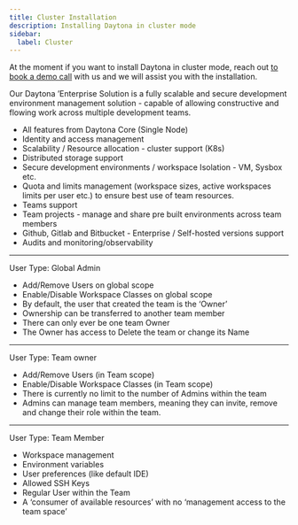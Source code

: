 ```yaml
---
title: Cluster Installation
description: Installing Daytona in cluster mode
sidebar:
  label: Cluster
---
```

At the moment if you want to install Daytona in cluster mode, reach out [to book a demo call](https://daytona.zapier.app/) with us and we will assist you with the installation.

Our Daytona ’Enterprise Solution is a fully scalable and secure development environment management solution - capable of allowing constructive and flowing work across multiple development teams.
- All features from Daytona Core (Single Node)
- Identity and access management
- Scalability / Resource allocation - cluster support (K8s)
- Distributed storage support
- Secure development environments / workspace Isolation - VM, Sysbox etc.
- Quota and limits management (workspace sizes, active workspaces limits per user etc.) to ensure best use of team resources.
- Teams support
- Team projects - manage and share pre built environments across team members
- Github, Gitlab and Bitbucket - Enterprise / Self-hosted versions support
- Audits and monitoring/observability
---
User Type: Global Admin
- Add/Remove Users on global scope
- Enable/Disable Workspace Classes on global scope
- By default, the user that created the team is the ‘Owner’
- Ownership can be transferred to another team member
- There can only ever be one team Owner
- The Owner has access to Delete the team or change its Name
---
User Type: Team owner
- Add/Remove Users (in Team scope)
- Enable/Disable Workspace Classes (in Team scope)
- There is currently no limit to the number of Admins within the team
- Admins can manage team members, meaning they can invite, remove and change their role within the team.
---
User Type:  Team Member
- Workspace management
- Environment variables
- User preferences (like default IDE)
- Allowed SSH Keys
- Regular User within the Team
- A ‘consumer of available resources’ with no ‘management access to the team space’

